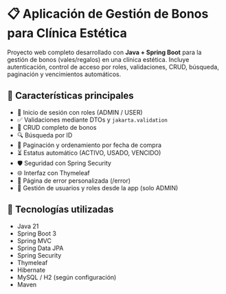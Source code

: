 # 📋 Aplicación de Gestión de Bonos para Clínica Estética

Proyecto web completo desarrollado con **Java + Spring Boot** para la gestión de bonos (vales/regalos) en una clínica estética. Incluye autenticación, control de acceso por roles, validaciones, CRUD, búsqueda, paginación y vencimientos automáticos.

## 🚀 Características principales

- 🔐 Inicio de sesión con roles (ADMIN / USER)
- ✅ Validaciones mediante DTOs y `jakarta.validation`
- 🧾 CRUD completo de bonos
- 🔍 Búsqueda por ID
- 📅 Paginación y ordenamiento por fecha de compra
- ⏳ Estatus automático (ACTIVO, USADO, VENCIDO)
- 🛡️ Seguridad con Spring Security
- 🌐 Interfaz con Thymeleaf
- 📄 Página de error personalizada (/error)
- 📁 Gestión de usuarios y roles desde la app (solo ADMIN)

## 🧠 Tecnologías utilizadas

- Java 21
- Spring Boot 3
- Spring MVC
- Spring Data JPA
- Spring Security
- Thymeleaf
- Hibernate
- MySQL / H2 (según configuración)
- Maven
